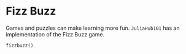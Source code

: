 # Fizz Buzz

Games and puzzles can make learning more fun.
`JuliaHub101` has an implementation of the Fizz Buzz game.

```@docs
fizzbuzz()
```
